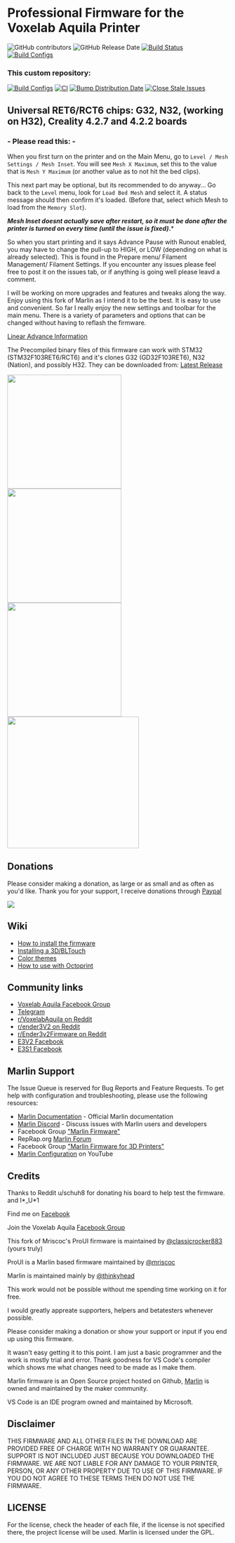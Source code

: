 # Professional Firmware for the Voxelab Aquila Printer

![GitHub contributors](https://img.shields.io/github/contributors/classicrocker883/MriscocProUI.svg)
![GitHub Release Date](https://img.shields.io/github/release-date/classicrocker883/MriscocProUI.svg)
[![Build Status](https://github.com/classicrocker883/MriscocProUI/workflows/CI/badge.svg)](https://github.com/classicrocker883/MriscocProUI/actions)
[![Build Configs](https://github.com/classicrocker883/MriscocProUI/actions/workflows/compile-configs.yml/badge.svg?event=release)](https://github.com/classicrocker883/MriscocProUI/releases)

### This custom repository:
[![Build Configs](https://github.com/Lord-Memester/MriscocProUI/actions/workflows/compile-configs.yml/badge.svg)](https://github.com/Lord-Memester/MriscocProUI/actions/workflows/compile-configs.yml)
[![CI](https://github.com/Lord-Memester/MriscocProUI/actions/workflows/test-builds.yml/badge.svg)](https://github.com/Lord-Memester/MriscocProUI/actions/workflows/test-builds.yml)
[![Bump Distribution Date](https://github.com/Lord-Memester/MriscocProUI/actions/workflows/bump-date.yml/badge.svg)](https://github.com/Lord-Memester/MriscocProUI/actions/workflows/bump-date.yml)
[![Close Stale Issues](https://github.com/Lord-Memester/MriscocProUI/actions/workflows/close-stale.yml/badge.svg)](https://github.com/Lord-Memester/MriscocProUI/actions/workflows/close-stale.yml)


## Universal RET6/RCT6 chips: G32, N32, (working on H32), Creality 4.2.7 and 4.2.2 boards

### - Please read this: -
When you first turn on the printer and on the Main Menu, go to `Level / Mesh Settings / Mesh Inset`. You will see `Mesh X Maximum`,
set this to the value that is `Mesh Y Maximum` (or another value as to not hit the bed clips).

This next part may be optional, but its recommended to do anyway...
Go back to the `Level` menu, look for `Load Bed Mesh` and select it. A status message should then confirm it's loaded. 
(Before that, select which Mesh to load from the `Memory Slot`).

***Mesh Inset doesnt actually save after restart, so it must be done after the printer is turned on every time (until the issue is fixed)*.***

So when you start printing and it says Advance Pause with Runout enabled, you may have to change the pull-up to HIGH, or LOW (depending on what is already selected). This is found in the Prepare menu/ Filament Management/ Filament Settings. 
If you encounter any issues please feel free to post it on the issues tab, or if anything is going well please leavd a comment. 


I will be working on more upgrades and features and tweaks along the way. Enjoy using this fork of Marlin as I intend it to be the best. It is easy to use and convenient. So far I really enjoy the new settings and toolbar for the main menu. There is a variety of parameters and options that can be changed without having to reflash the firmware. 

[Linear Advance Information](https://github.com/MarlinFirmware/MarlinDocumentation/blob/master/_features/lin_advance.md)

The Precompiled binary files of this firmware can work with STM32 (STM32F103RET6/RCT6) and it's clones G32 (GD32F103RET6), N32 (Nation), and possibly H32. They can be downloaded from:
[Latest Release](https://github.com/classicrocker883/MriscocProUI/releases/latest)

<img height=260 src="https://enfss.voxelab3dp.com/10001/picture/2021/09/b849845bd0ffa889f00a782aae76ccf3.jpg" align="left" />
<img height=260 src="https://enfss.voxelab3dp.com/10001/picture/2021/09/677b721574efca3daa5c0d39e438fee6.jpg" align="middle" /> 
<img height=260 src="buildroot/share/pixmaps/Ender-3V2.jpg" align="left" />
<img height=300 src="buildroot/share/pixmaps/Ender-3S1.jpg" align="middle"  />
<BR/>

## Donations
Please consider making a donation, as large or as small and as often as you'd like.
Thank you for your support, I receive donations through [Paypal](https://www.paypal.com/paypalme/andrewleduc)   

[<img src="https://www.paypalobjects.com/en_US/i/btn/btn_donateCC_LG.gif">](https://www.paypal.com/donate/?business=PFNSKQX9WQQ8W&no_recurring=0&currency_code=USD)   

## Wiki
 - [How to install the firmware](https://github.com/mriscoc/Ender3V2S1/wiki/How-to-install-the-firmware)
 - [Installing a 3D/BLTouch](https://github.com/mriscoc/Ender3V2S1/wiki/3D-BLTouch)
 - [Color themes](https://github.com/mriscoc/Ender3V2S1/wiki/Color-Themes)
 - [How to use with Octoprint](https://github.com/mriscoc/Ender3V2S1/wiki/Octoprint)
  
## Community links
* [Voxelab Aquila Facebook Group](https://www.facebook.com/groups/voxelabaquila/?ref=share&mibextid=NSMWBT) 
* [Telegram](https://t.me/ender3v2s1firmware)
* [r/VoxelabAquila on Reddit](https://www.reddit.com/r/VoxelabAquila)
* [r/ender3V2 on Reddit](https://www.reddit.com/r/ender3v2) 
* [r/Ender3v2Firmware on Reddit](https://www.reddit.com/r/Ender3v2Firmware) 
* [E3V2 Facebook](https://www.facebook.com/groups/ender3v2firmware)
* [E3S1 Facebook](https://www.facebook.com/groups/ender3s1printer)

<!--[](https://raw.githubusercontent.com/mriscoc/Ender3V2S1/Ender3V2S1-Released/screenshots/main.jpg)-->

## Marlin Support

The Issue Queue is reserved for Bug Reports and Feature Requests. To get help with configuration and troubleshooting, please use the following resources:

- [Marlin Documentation](https://marlinfw.org) - Official Marlin documentation
- [Marlin Discord](https://discord.gg/n5NJ59y) - Discuss issues with Marlin users and developers
- Facebook Group ["Marlin Firmware"](https://www.facebook.com/groups/1049718498464482/)
- RepRap.org [Marlin Forum](https://forums.reprap.org/list.php?415)
- Facebook Group ["Marlin Firmware for 3D Printers"](https://www.facebook.com/groups/3Dtechtalk/)
- [Marlin Configuration](https://www.youtube.com/results?search_query=marlin+configuration) on YouTube

## Credits

Thanks to Reddit u/schuh8 for donating his board to help test the firmware.
<br>
and I*_U*1
</br>



Find me on [Facebook](https://www.facebook.com/yoboyyy) 

Join the Voxelab Aquila [Facebook Group](https://www.facebook.com/groups/voxelabaquila/)

This fork of Mriscoc's ProUI firmware is maintained by [@classicrocker883](https://github.com/classicrocker883) (yours truly)

ProUI is a Marlin based firmware maintained by [@mriscoc](https://github.com/mriscoc)

Marlin is maintained mainly by [@thinkyhead](https://github.com/thinkyhead) 

This work would not be possible without me spending time working on it for free.

I would greatly appreate supporters, helpers and betatesters whenever possible.

Please consider making a donation or show your support or input if you end up using this firmware.

It wasn't easy getting it to this point. I am just a basic programmer and the work is mostly trial and error. Thank goodness for VS Code's compiler which shows me what changes need to be made as I make them.

Marlin firmware is an Open Source project hosted on Github, [Marlin](https://marlinfw.org/) is owned and maintained by the maker community.  

VS Code is an IDE program owned and maintained by Microsoft.

## Disclaimer  

THIS FIRMWARE AND ALL OTHER FILES IN THE DOWNLOAD ARE PROVIDED FREE OF CHARGE WITH NO WARRANTY OR GUARANTEE. SUPPORT IS NOT INCLUDED JUST BECAUSE YOU DOWNLOADED THE FIRMWARE. WE ARE NOT LIABLE FOR ANY DAMAGE TO YOUR PRINTER, PERSON, OR ANY OTHER PROPERTY DUE TO USE OF THIS FIRMWARE. IF YOU DO NOT AGREE TO THESE TERMS THEN DO NOT USE THE FIRMWARE.

## LICENSE
For the license, check the header of each file, if the license is not specified there, the project license will be used. Marlin is licensed under the GPL.
